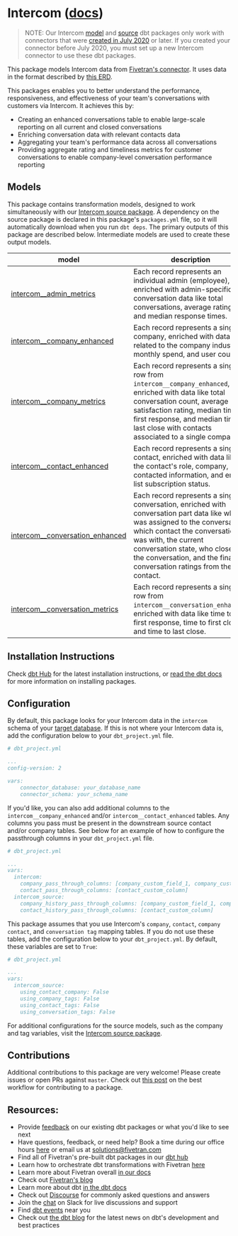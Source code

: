 # Intercom ([docs](https://dbt-intercom.netlify.app/))
> NOTE: Our Intercom [model](https://github.com/fivetran/dbt_intercom) and [source](https://github.com/fivetran/dbt_intercom_source) dbt packages only work with connectors that were [created in July 2020](https://fivetran.com/docs/applications/intercom/changelog) or later. If you created your connector before July 2020, you must set up a new Intercom connector to use these dbt packages.

This package models Intercom data from [Fivetran's connector](https://fivetran.com/docs/applications/intercom). It uses data in the format described by [this ERD](https://docs.google.com/presentation/d/1K3HTGqNQ-neUNeTtjJq42RHBV68_4FuXFp8X81zJ5Xo/edit#slide=id.p).

This packages enables you to better understand the performance, responsiveness, and effectiveness of your team's conversations with customers via Intercom. It achieves this by:
- Creating an enhanced conversations table to enable large-scale reporting on all current and closed conversations
- Enriching conversation data with relevant contacts data
- Aggregating your team's performance data across all conversations
- Providing aggregate rating and timeliness metrics for customer conversations to enable company-level conversation performance reporting

## Models
This package contains transformation models, designed to work simultaneously with our [Intercom source package](https://github.com/fivetran/dbt_intercom_source). A dependency on the source package is declared in this package's `packages.yml` file, so it will automatically download when you run `dbt deps`. The primary outputs of this package are described below. Intermediate models are used to create these output models.

| **model**                | **description**                                                                                                                                |
| ------------------------ | ---------------------------------------------------------------------------------------------------------------------------------------------- |
| [intercom__admin_metrics](https://github.com/fivetran/dbt_intercom/blob/master/models/intercom__admin_metrics.sql)                                               | Each record represents an individual admin (employee), enriched with admin-specific conversation data like total conversations, average rating, and median response times. |
| [intercom__company_enhanced](https://github.com/fivetran/dbt_intercom/blob/master/models/intercom__company_enhanced.sql)                                         | Each record represents a single company, enriched with data related to the company industry, monthly spend, and user count. |
| [intercom__company_metrics](https://github.com/fivetran/dbt_intercom/blob/master/models/intercom__company_metrics.sql)                                           | Each record represents a single row from `intercom__company_enhanced`, enriched with data like total conversation count, average satisfaction rating, median time to first response, and median time to last close with contacts associated to a single company. |
| [intercom__contact_enhanced](https://github.com/fivetran/dbt_intercom/blob/master/models/intercom__contact_enhanced.sql)                                         | Each record represents a single contact, enriched with data like the contact's role, company, last contacted information, and email list subscription status. |
| [intercom__conversation_enhanced](https://github.com/fivetran/dbt_intercom/blob/master/models/intercom__conversation_enhanced.sql)                               | Each record represents a single conversation, enriched with conversation part data like who was assigned to the conversation, which contact the conversation was with, the current conversation state, who closed the conversation, and the final conversation ratings from the contact. |
| [intercom__conversation_metrics](https://github.com/fivetran/dbt_intercom/blob/master/models/intercom__conversation_metrics.sql)                                 | Each record represents a single row from `intercom__conversation_enhanced`, enriched with data like time to first response, time to first close, and time to last close. |

## Installation Instructions
Check [dbt Hub](https://hub.getdbt.com/) for the latest installation instructions, or [read the dbt docs](https://docs.getdbt.com/docs/package-management) for more information on installing packages.

## Configuration
By default, this package looks for your Intercom data in the `intercom` schema of your [target database](https://docs.getdbt.com/docs/running-a-dbt-project/using-the-command-line-interface/configure-your-profile). 
If this is not where your Intercom data is, add the configuration below to your `dbt_project.yml` file.

```yml
# dbt_project.yml

...
config-version: 2

vars:
    connector_database: your_database_name
    connector_schema: your_schema_name
```

If you'd like, you can also add additional columns to the `intercom__company_enhanced` and/or `intercom__contact_enhanced` tables. 
Any columns you pass must be present in the downstream source contact and/or company tables. See 
below for an example of how to configure the passthrough columns in your `dbt_project.yml` file.

```yml
# dbt_project.yml

...
vars:
  intercom:
    company_pass_through_columns: [company_custom_field_1, company_custom_field_2]
    contact_pass_through_columns: [contact_custom_column]
  intercom_source:
    company_history_pass_through_columns: [company_custom_field_1, company_custom_field_2]
    contact_history_pass_through_columns: [contact_custom_column]
```
This package assumes that you use Intercom's `company`, `contact`, `company contact`, and `conversation tag` mapping tables. If you do not use these tables, add the configuration below to your `dbt_project.yml`. By default, these variables are set to `True`:

```yml
# dbt_project.yml

...
vars:
  intercom_source:
    using_contact_company: False
    using_company_tags: False
    using_contact_tags: False
    using_conversation_tags: False
```

For additional configurations for the source models, such as the company and tag variables, visit the [Intercom source package](https://github.com/fivetran/dbt_intercom_source).

## Contributions
Additional contributions to this package are very welcome! Please create issues or open PRs against `master`. Check out [this post](https://discourse.getdbt.com/t/contributing-to-a-dbt-package/657) 
on the best workflow for contributing to a package.

## Resources:
- Provide [feedback](https://www.surveymonkey.com/r/DQ7K7WW) on our existing dbt packages or what you'd like to see next
- Have questions, feedback, or need help? Book a time during our office hours [here](https://calendly.com/fivetran-solutions-team/fivetran-solutions-team-office-hours) or email us at solutions@fivetran.com
- Find all of Fivetran's pre-built dbt packages in our [dbt hub](https://hub.getdbt.com/fivetran/)
- Learn how to orchestrate dbt transformations with Fivetran [here](https://fivetran.com/docs/transformations/dbt)
- Learn more about Fivetran overall [in our docs](https://fivetran.com/docs)
- Check out [Fivetran's blog](https://fivetran.com/blog)
- Learn more about dbt [in the dbt docs](https://docs.getdbt.com/docs/introduction)
- Check out [Discourse](https://discourse.getdbt.com/) for commonly asked questions and answers
- Join the [chat](http://slack.getdbt.com/) on Slack for live discussions and support
- Find [dbt events](https://events.getdbt.com) near you
- Check out [the dbt blog](https://blog.getdbt.com/) for the latest news on dbt's development and best practices
